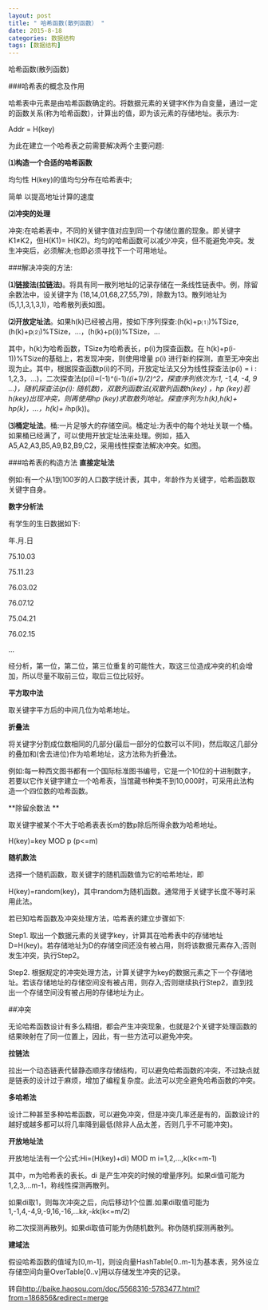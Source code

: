 ```yaml
---
layout: post
title: " 哈希函数(散列函数） "
date: 2015-8-18
categories: 数据结构
tags: [数据结构]
---
```

哈希函数(散列函数)

<!-- more -->

###哈希表的概念及作用


哈希表中元素是由哈希函数确定的。将数据元素的关键字K作为自变量，通过一定的函数关系(称为哈希函数)，计算出的值，即为该元素的存储地址。表示为:

Addr = H(key)

为此在建立一个哈希表之前需要解决两个主要问题:

**⑴构造一个合适的哈希函数**

均匀性 H(key)的值均匀分布在哈希表中;

简单 以提高地址计算的速度

**⑵冲突的处理**

冲突:在哈希表中，不同的关键字值对应到同一个存储位置的现象。即关键字K1≠K2，但H(K1)= H(K2)。均匀的哈希函数可以减少冲突，但不能避免冲突。发生冲突后，必须解决;也即必须寻找下一个可用地址。

###解决冲突的方法:

**⑴链接法(拉链法)**。将具有同一散列地址的记录存储在一条线性链表中。例，除留余数法中，设关键字为 (18,14,01,68,27,55,79)，除数为13。散列地址为 (5,1,1,3,1,3,1)，哈希散列表如图。

**⑵开放定址法**。如果h(k)已经被占用，按如下序列探查:(h(k)+p⑴)%TSize,(h(k)+p⑵)%TSize，…，(h(k)+p(i))%TSize，…

其中，h(k)为哈希函数，TSize为哈希表长，p(i)为探查函数。在 h(k)+p(i-1))%TSize的基础上，若发现冲突，则使用增量 p(i) 进行新的探测，直至无冲突出现为止。其中，根据探查函数p(i)的不同，开放定址法又分为线性探查法(p(i) = i : 1,2,3，…)，二次探查法(p(i)=(-1)^(i-1)*((i+1)/2)^2，探查序列依次为:1, -1,4, -4, 9 …)，随机探查法(p(i): 随机数)，双散列函数法(双散列函数h(key) ，hp (key)若h(key)出现冲突，则再使用hp (key)求取散列地址。探查序列为:h(k),h(k)+ hp(k)，…，h(k)+ i*hp(k))。

**⑶桶定址法**。桶:一片足够大的存储空间。桶定址:为表中的每个地址关联一个桶。如果桶已经满了，可以使用开放定址法来处理。例如，插入A5,A2,A3,B5,A9,B2,B9,C2，采用线性探查法解决冲突。如图。

###哈希表的构造方法
**直接定址法** 

例如:有一个从1到100岁的人口数字统计表，其中，年龄作为关键字，哈希函数取关键字自身。

**数字分析法** 

有学生的生日数据如下:

年.月.日

75.10.03

75.11.23

76.03.02

76.07.12

75.04.21

76.02.15

...

经分析，第一位，第二位，第三位重复的可能性大，取这三位造成冲突的机会增加，所以尽量不取前三位，取后三位比较好。

**平方取中法** 

取关键字平方后的中间几位为哈希地址。

**折叠法** 

将关键字分割成位数相同的几部分(最后一部分的位数可以不同)，然后取这几部分的叠加和(舍去进位)作为哈希地址，这方法称为折叠法。

例如:每一种西文图书都有一个国际标准图书编号，它是一个10位的十进制数字，若要以它作关键字建立一个哈希表，当馆藏书种类不到10,000时，可采用此法构造一个四位数的哈希函数。

**除留余数法 **

取关键字被某个不大于哈希表表长m的数p除后所得余数为哈希地址。

H(key)=key MOD p (p<=m)

**随机数法** 

选择一个随机函数，取关键字的随机函数值为它的哈希地址，即

H(key)=random(key)，其中random为随机函数。通常用于关键字长度不等时采用此法。

若已知哈希函数及冲突处理方法，哈希表的建立步骤如下:

Step1. 取出一个数据元素的关键字key，计算其在哈希表中的存储地址D=H(key)。若存储地址为D的存储空间还没有被占用，则将该数据元素存入;否则发生冲突，执行Step2。

Step2. 根据规定的冲突处理方法，计算关键字为key的数据元素之下一个存储地址。若该存储地址的存储空间没有被占用，则存入;否则继续执行Step2，直到找出一个存储空间没有被占用的存储地址为止。

##冲突

无论哈希函数设计有多么精细，都会产生冲突现象，也就是2个关键字处理函数的结果映射在了同一位置上，因此，有一些方法可以避免冲突。

**拉链法** 

拉出一个动态链表代替静态顺序存储结构，可以避免哈希函数的冲突，不过缺点就是链表的设计过于麻烦，增加了编程复杂度。此法可以完全避免哈希函数的冲突。

**多哈希法** 

设计二种甚至多种哈希函数，可以避免冲突，但是冲突几率还是有的，函数设计的越好或越多都可以将几率降到最低(除非人品太差，否则几乎不可能冲突)。

**开放地址法** 

开放地址法有一个公式:Hi=(H(key)+di) MOD m i=1,2,...,k(k<=m-1)

其中，m为哈希表的表长。di 是产生冲突的时候的增量序列。如果di值可能为1,2,3,...m-1，称线性探测再散列。

如果di取1，则每次冲突之后，向后移动1个位置.如果di取值可能为1,-1,4,-4,9,-9,16,-16,...k*k,-k*k(k<=m/2)

称二次探测再散列。如果di取值可能为伪随机数列。称伪随机探测再散列。

**建域法** 

假设哈希函数的值域为[0,m-1]，则设向量HashTable[0..m-1]为基本表，另外设立存储空间向量OverTable[0..v]用以存储发生冲突的记录。

转自<http://baike.haosou.com/doc/5568316-5783477.html?from=186856&redirect=merge>